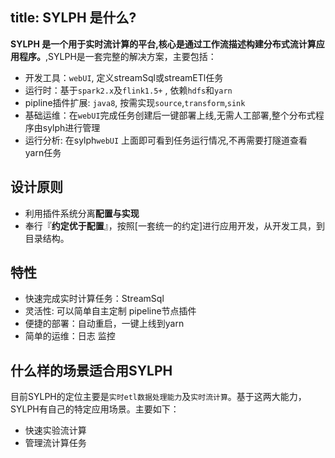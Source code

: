 title: SYLPH 是什么?
---

**SYLPH 是一个用于实时流计算的平台,核心是通过工作流描述构建分布式流计算应用程序。**,SYLPH是一套完整的解决方案，主要包括：

- 开发工具：`webUI`, 定义streamSql或streamETl任务
- 运行时：基于`spark2.x`及`flink1.5+` , 依赖`hdfs`和`yarn`
- pipline插件扩展: `java8`, 按需实现`source`,`transform`,`sink`
- 基础运维：在`webUI`完成任务创建后一键部署上线,无需人工部署,整个分布式程序由sylph进行管理
- 运行分析: 在sylph`webUI` 上面即可看到任务运行情况,不再需要打隧道查看yarn任务


## 设计原则

- 利用插件系统分离**配置与实现**
- 奉行『**约定优于配置**』，按照[一套统一的约定]进行应用开发，从开发工具，到目录结构。

## 特性

- 快速完成实时计算任务：StreamSql
- 灵活性: 可以简单自主定制 pipeline节点插件
- 便捷的部署：自动重启，一键上线到yarn
- 简单的运维：日志 监控

## 什么样的场景适合用SYLPH

目前SYLPH的定位主要是`实时etl数据处理能力`及`实时流计算`。基于这两大能力，SYLPH有自己的特定应用场景。主要如下：

- 快速实验流计算
- 管理流计算任务
